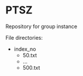 # PTSZ

Repository for group instance

File directories:
* index_no
    * 50.txt
    * ...
    * 500.txt
